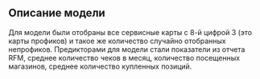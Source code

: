 ## Описание модели
Для модели были отобраны  все сервисные карты с 8-й цифрой 3 (это карты профиков)  и такое же  количество случайно отобранных  непрофиков.  Предикторами для модели стали показатели из отчета RFM, среднее количество чеков в месяц, количество посещенных магазинов, среднее количество купленных позиций.
